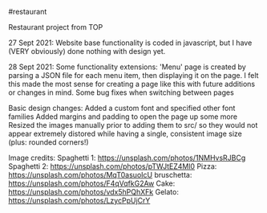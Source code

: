 #restaurant

Restaurant project from TOP

27 Sept 2021:
Website base functionality is coded in javascript, but I have (VERY obviously) done nothing with design yet.

28 Sept 2021:
Some functionality extensions:
	'Menu' page is created by parsing a JSON file for each menu item, then displaying it on the page. I felt this made the most sense for creating a page like this with future additions or changes in mind.
	Some bug fixes when switching between pages

Basic design changes:
	Added a custom font and specified other font families
	Added margins and padding to open the page up some more
	Resized the images manually prior to adding them to src/ so they would not appear extremely distored while having a single, consistent image size (plus: rounded corners!)	

Image credits:
Spaghetti 1: https://unsplash.com/photos/1NMHvsRJBCg
Spaghetti 2: https://unsplash.com/photos/pTWJtEZ4Ml0
Pizza: https://unsplash.com/photos/MqT0asuoIcU
bruschetta: https://unsplash.com/photos/F4qVqfkG2Aw
Cake: https://unsplash.com/photos/vdx5hPQhXFk
Gelato: https://unsplash.com/photos/LzycPpUjCrY
